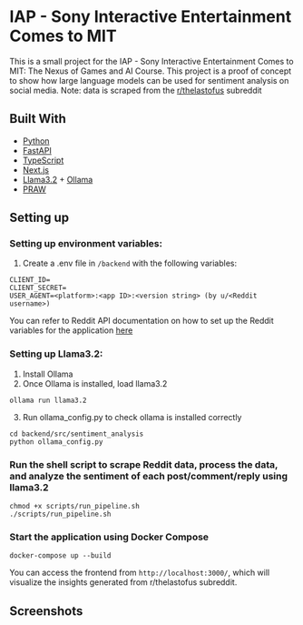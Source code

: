 # IAP - Sony Interactive Entertainment Comes to MIT

This is a small project for the IAP - Sony Interactive Entertainment Comes to MIT: The Nexus of Games and AI Course.
This project is a proof of concept to show how large language models can be used for sentiment analysis on social media.
Note: data is scraped from the [r/thelastofus](https://www.reddit.com/r/thelastofus/) subreddit

## Built With
* [Python](https://www.python.org/)
* [FastAPI](https://fastapi.tiangolo.com/)
* [TypeScript](https://www.typescriptlang.org/)
* [Next.js](https://nextjs.org/)
* [Llama3.2](https://ai.meta.com/blog/llama-3-2-connect-2024-vision-edge-mobile-devices/) + [Ollama](https://github.com/ollama/ollama)
* [PRAW](https://praw.readthedocs.io/en/stable/)

## Setting up 

### Setting up environment variables:
1. Create a .env file in `/backend` with the following variables:
```
CLIENT_ID=
CLIENT_SECRET=
USER_AGENT=<platform>:<app ID>:<version string> (by u/<Reddit username>)
```
You can refer to Reddit API documentation on how to set up the Reddit variables for the application [here](https://old.reddit.com/prefs/apps/)

### Setting up Llama3.2:
1. Install Ollama
2. Once Ollama is installed, load llama3.2
```
ollama run llama3.2
```
3. Run ollama_config.py to check ollama is installed correctly
```
cd backend/src/sentiment_analysis
python ollama_config.py
```

### Run the shell script to scrape Reddit data, process the data, and analyze the sentiment of each post/comment/reply using llama3.2
```
chmod +x scripts/run_pipeline.sh
./scripts/run_pipeline.sh
```

### Start the application using Docker Compose
```
docker-compose up --build
```
You can access the frontend from `http://localhost:3000/`, which will visualize the insights generated from r/thelastofus subreddit.

## Screenshots
